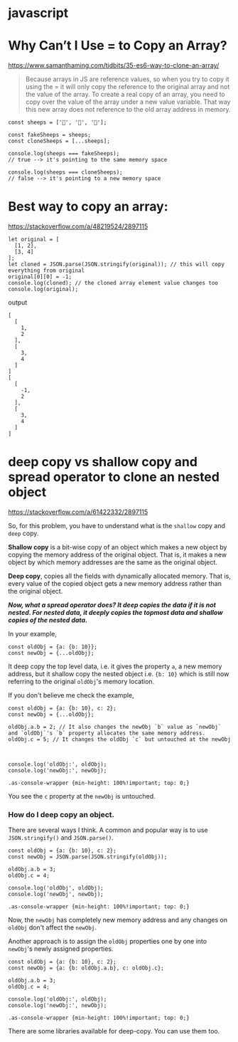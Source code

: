 # javascript

# Why Can’t I Use = to Copy an Array?
https://www.samanthaming.com/tidbits/35-es6-way-to-clone-an-array/

> Because arrays in JS are reference values, so when you try to copy it using the = it will only copy the reference to the original array and not the value of the array. To create a real copy of an array, you need to copy over the value of the array under a new value variable. That way this new array does not reference to the old array address in memory.

```
const sheeps = ['🐑', '🐑', '🐑'];

const fakeSheeps = sheeps;
const cloneSheeps = [...sheeps];

console.log(sheeps === fakeSheeps);
// true --> it's pointing to the same memory space

console.log(sheeps === cloneSheeps);
// false --> it's pointing to a new memory space
```



# Best way to copy an array:
https://stackoverflow.com/a/48219524/2897115
```
let original = [
  [1, 2],
  [3, 4]
];
let cloned = JSON.parse(JSON.stringify(original)); // this will copy everything from original 
original[0][0] = -1;
console.log(cloned); // the cloned array element value changes too
console.log(original);
```
output
```
[
  [
    1,
    2
  ],
  [
    3,
    4
  ]
]
[
  [
    -1,
    2
  ],
  [
    3,
    4
  ]
]
```


# deep copy vs shallow copy and spread operator to clone an nested object
https://stackoverflow.com/a/61422332/2897115

So, for this problem, you have to understand what is the `shallow` copy and `deep` copy.

**Shallow copy** is a bit-wise copy of an object which makes a new object by copying the memory address of the original object. That is, it makes a new object by which memory addresses are the same as the original object.

**Deep copy**, copies all the fields with dynamically allocated memory. That is, every value of the copied object gets a new memory address rather than the original object.

***Now, what a spread operator does? It deep copies the data if it is not nested. For nested data, it deeply copies the topmost data and shallow copies of the nested data.***

In your example,

    const oldObj = {a: {b: 10}};
    const newObj = {...oldObj};
It deep copy the top level data, i.e. it gives the property `a`, a new memory address, but it shallow copy the nested object i.e. `{b: 10}` which is still now referring to the original `oldObj`'s memory location.

If you don't believe me check the example,

<!-- begin snippet: js hide: false console: true babel: false -->

<!-- language: lang-js -->

    const oldObj = {a: {b: 10}, c: 2};
    const newObj = {...oldObj};

    oldObj.a.b = 2; // It also changes the newObj `b` value as `newObj` and `oldObj`'s `b` property allocates the same memory address.
    oldObj.c = 5; // It changes the oldObj `c` but untouched at the newObj



    console.log('oldObj:', oldObj);
    console.log('newObj:', newObj);

<!-- language: lang-css -->

    .as-console-wrapper {min-height: 100%!important; top: 0;}

<!-- end snippet -->

You see the `c` property at the `newObj` is untouched.

### How do I deep copy an object.
There are several ways I think. A common and popular way is to use `JSON.stringify()` and `JSON.parse()`.

<!-- begin snippet: js hide: false console: true babel: false -->

<!-- language: lang-js -->

    const oldObj = {a: {b: 10}, c: 2};
    const newObj = JSON.parse(JSON.stringify(oldObj));

    oldObj.a.b = 3;
    oldObj.c = 4;

    console.log('oldObj', oldObj);
    console.log('newObj', newObj);

<!-- language: lang-css -->

    .as-console-wrapper {min-height: 100%!important; top: 0;}

<!-- end snippet -->

Now, the `newObj` has completely new memory address and any changes on `oldObj` don't affect the `newObj`.

Another approach is to assign the `oldObj` properties one by one into `newObj`'s newly assigned properties.

<!-- begin snippet: js hide: false console: true babel: false -->

<!-- language: lang-js -->

    const oldObj = {a: {b: 10}, c: 2};
    const newObj = {a: {b: oldObj.a.b}, c: oldObj.c};

    oldObj.a.b = 3;
    oldObj.c = 4;

    console.log('oldObj:', oldObj);
    console.log('newObj:', newObj);

<!-- language: lang-css -->

    .as-console-wrapper {min-height: 100%!important; top: 0;} 

<!-- end snippet -->

There are some libraries available for deep-copy. You can use them too.
